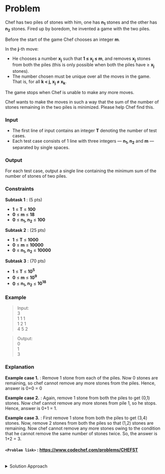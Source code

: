 # Problem
Chef has two piles of stones with him, one has **n<sub>1</sub>** stones and the other has **n<sub>2</sub>** stones. Fired up by boredom, he invented a game with the two piles.

Before the start of the game Chef chooses an integer **m**.

In the **j**\-th move:

*   He chooses a number **x<sub>j</sub>** such that **1 ≤ x<sub>j</sub> ≤ m**, and removes **x<sub>j</sub>** stones from both the piles (this is only possible when both the piles have ≥ **x<sub>j</sub>** stones).
*   The number chosen must be unique over all the moves in the game. That is, for all **k < j, x<sub>j</sub> ≠ x<sub>k</sub>**.

  
The game stops when Chef is unable to make any more moves.

Chef wants to make the moves in such a way that the sum of the number of stones remaining in the two piles is minimized. Please help Chef find this.

### Input
*   The first line of input contains an integer **T** denoting the number of test cases.
*   Each test case consists of 1 line with three integers — **n<sub>1</sub>, n<sub>2</sub>** and **m** — separated by single spaces.

### Output
For each test case, output a single line containing the minimum sum of the number of stones of two piles.

### Constraints
**Subtask 1** : (5 pts)

*   **1** ≤ **T** ≤ **100**
*   **0** ≤ **m** ≤ **18**
*   **0** ≤ **n<sub>1</sub>, n<sub>2</sub>** ≤ **100**

**Subtask 2** : (25 pts)

*   **1** ≤ **T** ≤ **1000**
*   **0** ≤ **m** ≤ **10000**
*   **0** ≤ **n<sub>1</sub>, n<sub>2</sub>** ≤ **10000**

**Subtask 3** : (70 pts)

*   **1** ≤ **T** ≤ **10<sup>5</sup>**
*   **0** ≤ **m** ≤ **10<sup>9</sup>**
*   **0** ≤ **n<sub>1</sub>, n<sub>2</sub>** ≤ **10<sup>18</sup>**

### Example
>Input:<br/>
3<br/>
1 1 1<br/>
1 2 1<br/>
4 5 2<br/>

>Output:<br/>
0<br/>
1<br/>
3<br/>

### Explanation
**Example case 1.** : Remove 1 stone from each of the piles. Now 0 stones are remaining, so chef cannot remove any more stones from the piles. Hence, answer is 0+0 = 0

**Example case 2.** : Again, remove 1 stone from both the piles to get (0,1) stones. Now chef cannot remove any more stones from pile 1, so he stops. Hence, answer is 0+1 = 1.

**Example case 3.** : First remove 1 stone from both the piles to get (3,4) stones. Now, remove 2 stones from both the piles so that (1,2) stones are remaining. Now chef cannot remove any more stones owing to the condition that he cannot remove the same number of stones twice. So, the answer is 1+2 = 3.

#### `<Problem link>` : <https://www.codechef.com/problems/CHEFST>
<br/>
<details>
  <summary>Solution Approach</summary>
  
  ######
  
  The maximum number of stones we can remove from both the piles is limited by **min(n1, n2)**. If m is greater than min(n1, n2) then we can make min(n1, n2) = 0 by removing all the stones and the answer would be `diff = max(n1, n2) - min(n1, n2)`.
  
  If m is less than min(n1, n2) then the maximum number of stones we can remove is sum of all the numbers upto m as we can remove only unique number of stones each time. The sum of all the numbers upto m is given by `som = (m * (m+1))/2`.
  
  If som is greater than min(n1, n2) then again we can always make min(n1, n2) = 0 by removing `som - min(n1, n2)` stones from both the piles and hence the answer would be diff.
  
  If som is less than min(n1, n2) then `min(n1, n2) - som` stones wil be left extra in each of the piles other than diff. Hence the answer would be `2*(min(n1, n2) - som) + diff`.
  
  ### References
  
  >https://discuss.codechef.com/questions/77629/chefst-editorial<br/>
  
</details>
